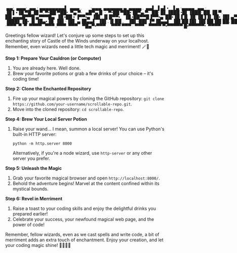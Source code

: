 <span style='font-family: "Lucida Console";line-height: 14px;font-size: 14px;display: inline-block;'>&nbsp;▄▄·&nbsp;&nbsp;▄▄▄·&nbsp;.▄▄&nbsp;·&nbsp;▄▄▄▄▄▄▄▄▌&nbsp;&nbsp;▄▄▄&nbsp;.&nbsp;&nbsp;&nbsp;&nbsp;&nbsp;&nbsp;&nbsp;&nbsp;·▄▄▄&nbsp;&nbsp;▄▄▄▄▄▄&nbsp;▄&nbsp;.▄▄▄▄&nbsp;.&nbsp;&nbsp;▄▄▌&nbsp;▐&nbsp;▄▌▪&nbsp;&nbsp;&nbsp;▐&nbsp;▄&nbsp;·▄▄▄▄&nbsp;&nbsp;.▄▄&nbsp;·&nbsp;<br>▐█&nbsp;▌▪▐█&nbsp;▀█&nbsp;▐█&nbsp;▀.&nbsp;▀•██&nbsp;▀██•&nbsp;&nbsp;▀▄.▀·&nbsp;&nbsp;&nbsp;▄█▀▄&nbsp;█&nbsp;&nbsp;·&nbsp;&nbsp;▀•██&nbsp;▀██▪▐█▀▄.▀·&nbsp;&nbsp;██·&nbsp;█▌▐███&nbsp;•█▌▐███·&nbsp;██&nbsp;▐█&nbsp;▀.&nbsp;<br>██&nbsp;▄▄▄█▀▀█&nbsp;▄▀▀▀█▄&nbsp;&nbsp;▐█.▪██&nbsp;▪&nbsp;▐▀▀▪▄&nbsp;&nbsp;▐█▌.▐▌█▀▀▪&nbsp;&nbsp;&nbsp;&nbsp;▐█.▪██▀▀█▐▀▀▪▄&nbsp;&nbsp;██▪▐█▐▐▌▐█·▐█▐▐▌▐█▪&nbsp;▐█▌▄▀▀▀█▄<br>▐███▌▐█▪&nbsp;▐▌▐█▄▪▐█&nbsp;&nbsp;▐█▌·▐█▌&nbsp;▄▐█▄▄▌&nbsp;&nbsp;▐█▌.▐▌██&nbsp;.&nbsp;&nbsp;&nbsp;&nbsp;▐█▌·██▌▐▀▐█▄▄▌&nbsp;&nbsp;▐█▌██▐█▌▐█▌██▐█▌██.&nbsp;██&nbsp;▐█▄▪▐█<br>·▀▀▀&nbsp;&nbsp;▀&nbsp;&nbsp;▀&nbsp;&nbsp;▀▀▀▀&nbsp;&nbsp;&nbsp;▀▀▀&nbsp;.▀▀▀&nbsp;&nbsp;▀▀▀&nbsp;&nbsp;&nbsp;&nbsp;▀█▄▀▪▀▀▀&nbsp;&nbsp;&nbsp;&nbsp;&nbsp;▀▀▀&nbsp;▀▀▀&nbsp;·&nbsp;▀▀▀&nbsp;&nbsp;&nbsp;&nbsp;▀▀▀▀&nbsp;▀▪▀▀▀▀▀&nbsp;█▪▀▀▀▀▀•&nbsp;&nbsp;▀▀▀▀&nbsp;<br></span>

Greetings fellow wizard! Let's conjure up some steps to set up this enchanting story of Castle of the Winds underway on your localhost. Remember, even wizards need a little tech magic and merriment! 🪄🍻

**Step 1: Prepare Your Cauldron (or Computer)**
1. You are already here. Well done.
2. Brew your favorite potions or grab a few drinks of your choice – it's coding time!

**Step 2: Clone the Enchanted Repository**
1. Fire up your magical powers by cloning the GitHub repository: `git clone https://github.com/your-username/scrollable-repo.git`.
2. Move into the cloned repository: `cd scrollable-repo`.

**Step 4: Brew Your Local Server Potion**
1. Raise your wand... I mean, summon a local server! You can use Python's built-in HTTP server:
   ```
   python -m http.server 8000
   ```
   Alternatively, if you're a node wizard, use `http-server` or any other server you prefer.

**Step 5: Unleash the Magic**
1. Grab your favorite magical browser and open `http://localhost:8000/`.
2. Behold the adventure begins! Marvel at the content confined within its mystical bounds.

**Step 6: Revel in Merriment**
1. Raise a toast to your coding skills and enjoy the delightful drinks you prepared earlier!
2. Celebrate your success, your newfound magical web page, and the power of code!

Remember, fellow wizards, even as we cast spells and write code, a bit of merriment adds an extra touch of enchantment. Enjoy your creation, and let your coding magic shine! 🧙‍♂️🎩🍻
